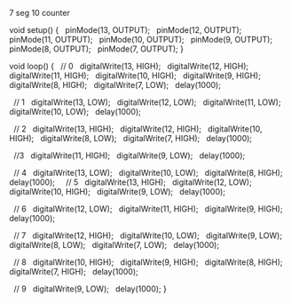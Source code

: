 7 seg 10 counter

void setup() {
  pinMode(13, OUTPUT);
  pinMode(12, OUTPUT);
  pinMode(11, OUTPUT);
  pinMode(10, OUTPUT);
  pinMode(9, OUTPUT);
  pinMode(8, OUTPUT);
  pinMode(7, OUTPUT);
}

void loop() {
  // 0
  digitalWrite(13, HIGH);
  digitalWrite(12, HIGH);
  digitalWrite(11, HIGH);
  digitalWrite(10, HIGH);
  digitalWrite(9, HIGH);
  digitalWrite(8, HIGH);
  digitalWrite(7, LOW);
  delay(1000);

  // 1
  digitalWrite(13, LOW);
  digitalWrite(12, LOW);
  digitalWrite(11, LOW);
  digitalWrite(10, LOW);
  delay(1000);

  // 2
  digitalWrite(13, HIGH);
  digitalWrite(12, HIGH);
  digitalWrite(10, HIGH);
  digitalWrite(8, LOW);
  digitalWrite(7, HIGH);
  delay(1000);

  //3
  digitalWrite(11, HIGH);
  digitalWrite(9, LOW);
  delay(1000);

  // 4
  digitalWrite(13, LOW);
  digitalWrite(10, LOW);
  digitalWrite(8, HIGH);
  delay(1000);
  
  // 5
  digitalWrite(13, HIGH);
  digitalWrite(12, LOW);
  digitalWrite(10, HIGH);
  digitalWrite(9, LOW);
  delay(1000);

  // 6
  digitalWrite(12, LOW);
  digitalWrite(11, HIGH);
  digitalWrite(9, HIGH);
  delay(1000);

  // 7
  digitalWrite(12, HIGH);
  digitalWrite(10, LOW);
  digitalWrite(9, LOW);
  digitalWrite(8, LOW);
  digitalWrite(7, LOW);
  delay(1000);

  // 8
  digitalWrite(10, HIGH);
  digitalWrite(9, HIGH);
  digitalWrite(8, HIGH);
  digitalWrite(7, HIGH);
  delay(1000);

  // 9
  digitalWrite(9, LOW);
  delay(1000);
}